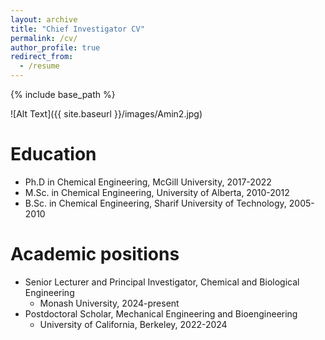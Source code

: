 ```yaml
---
layout: archive
title: "Chief Investigator CV"
permalink: /cv/
author_profile: true
redirect_from:
  - /resume
---
```


{% include base_path %}

![Alt Text]({{ site.baseurl }}/images/Amin2.jpg)

Education
======
* Ph.D in Chemical Engineering, McGill University, 2017-2022
* M.Sc. in Chemical Engineering, University of Alberta, 2010-2012
* B.Sc. in Chemical Engineering, Sharif University of Technology, 2005-2010

Academic positions
======
* Senior Lecturer and Principal Investigator, Chemical and Biological Engineering
  *  Monash University, 2024-present
* Postdoctoral Scholar, Mechanical Engineering and Bioengineering
  * University of California, Berkeley, 2022-2024

  
>
